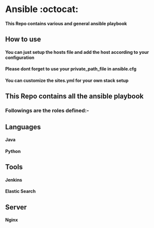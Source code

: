 # Ansible :octocat:

#### This Repo contains various and general ansible playbook 


## How to use

#### You can just setup the hosts file and add the host according to your configuration
#### Please dont forget to use your private_path_file in ansible.cfg
#### You can customize the sites.yml for your own stack setup

## This Repo contains all the ansible playbook 
### Followings are the roles defined:-

## Languages

#### Java
#### Python


## Tools 

#### Jenkins
#### Elastic Search

## Server 

#### Nginx


